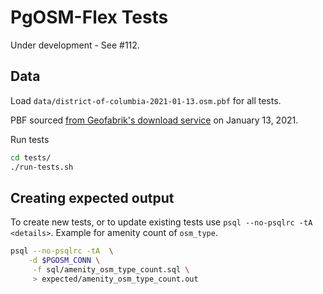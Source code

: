 # PgOSM-Flex Tests

Under development - See #112.

## Data

Load `data/district-of-columbia-2021-01-13.osm.pbf` for all tests.

PBF sourced [from Geofabrik's download service](https://download.geofabrik.de/)
on January 13, 2021.


Run tests

```bash
cd tests/
./run-tests.sh
```



## Creating expected output


To create new tests, or to update existing tests use `psql --no-psqlrc -tA <details>`.
Example for amenity count of `osm_type`.

```bash
psql --no-psqlrc -tA  \
    -d $PGOSM_CONN \
     -f sql/amenity_osm_type_count.sql \
     > expected/amenity_osm_type_count.out
```

